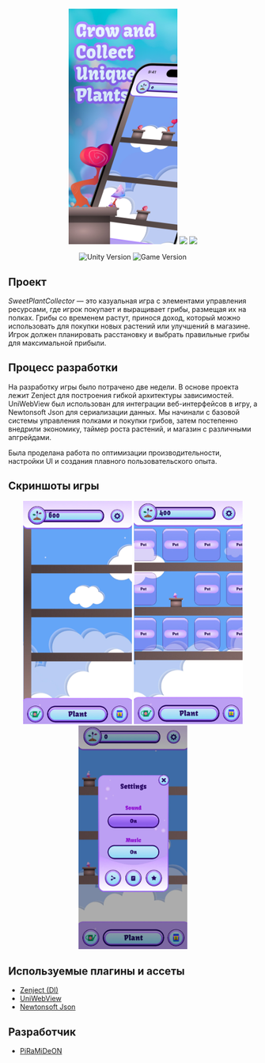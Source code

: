 <p align="center">
      <img src='https://github.com/PiRaMiDeON/SweetPlantCollector/blob/main/Imgs/3.jpg' width = 220>
      <img src='https://github.com/PiRaMiDeON/SweetPlantCollector/blob/main/Imgs/2.jpg' width = 220>
      <img src='https://github.com/PiRaMiDeON/SweetPlantCollector/blob/main/Imgs/1.jpg' width = 220>
</p>

<p align="center">
    <img src="https://img.shields.io/badge/Engine-2022-blueviolet" alt="Unity Version">
    <img src="https://img.shields.io/badge/Version-Beta-green" alt="Game Version">
</p>

## Проект

*SweetPlantCollector* — это казуальная игра с элементами управления ресурсами, где игрок покупает и выращивает грибы, размещая их на полках. Грибы со временем растут, принося доход, который можно использовать для покупки новых растений или улучшений в магазине. Игрок должен планировать расстановку и выбрать правильные грибы для максимальной прибыли.

## Процесс разработки

На разработку игры было потрачено две недели. В основе проекта лежит Zenject для построения гибкой архитектуры зависимостей. UniWebView был использован для интеграции веб-интерфейсов в игру, а Newtonsoft Json для сериализации данных. Мы начинали с базовой системы управления полками и покупки грибов, затем постепенно внедрили экономику, таймер роста растений, и магазин с различными апгрейдами. 

Была проделана работа по оптимизации производительности, настройки UI и создания плавного пользовательского опыта.

## Скриншоты игры

<p align="center">
      <img src='https://github.com/PiRaMiDeON/SweetPlantCollector/blob/main/Imgs/Screenshot1.jpg' width = 220>
      <img src='https://github.com/PiRaMiDeON/SweetPlantCollector/blob/main/Imgs/Screenshot2.jpg' width = 220>
      <img src='https://github.com/PiRaMiDeON/SweetPlantCollector/blob/main/Imgs/Screenshot3.jpg' width = 220>
</p>

## Используемые плагины и ассеты

- [Zenject (DI)](https://assetstore.unity.com/packages/tools/utilities/extenject-dependency-injection-ioc-157735)
- [UniWebView](https://assetstore.unity.com/packages/tools/gui/uniwebview-4-175993)
- [Newtonsoft Json](https://assetstore.unity.com/packages/tools/input-management/json-net-for-unity-11347)

## Разработчик

- [PiRaMiDeON](https://github.com/YourUsername)
